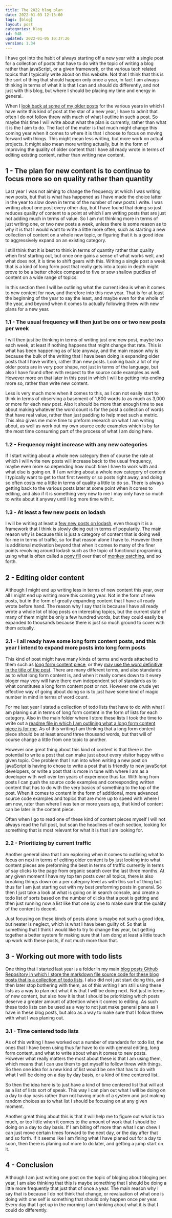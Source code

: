 ```yaml
---
title: The 2022 blog plan
date: 2022-01-03 12:13:00
tags: [blog]
layout: post
categories: blog
id: 948
updated: 2022-01-05 10:37:26
version: 1.34
---
```


I have got into the habit of always starting off a new year with a single post for a collection of posts that have to do with the topic of writing a blog rather than javaScript, or a given framework, or the various tech related topics that I typically write about on this website. Not that I think that this is the sort of thing that should happen only once a year, in fact I am always thinking in terms of what it is that I can and should do differently, and not just with this blog, but where I should be placing my time and energy in general.

When I [look back at some of my older posts](/categories/blog/) for the various years in which I have write this kind of post at the star of a new year, I have to admit that often I do not follow threw with much of what I outline in such a post. So maybe this time I will write about what the plan is currently, rather than what it is the I aim to do. The fact of the mater is that much might change this coming year when it comes to where it is that I choose to focus on moving forward with things. This might mean less writing, but more work on actual projects. It might also mean more writing actually, but in the form of improving the quality of older content that I have all ready wrote in terms of editing existing content, rather than writing new content.

<!-- more -->


## 1 - The plan for new content is to continue to focus more so on quality rather than quantity

Last year I was not aiming to change the frequency at which I was writing new posts, but that is what has happened as I have made the choice latter in the year to slow down in terms of the number of new posts I write. I was writing about one post every other day, but I have found that doing so just reduces quality of content to a point at which I am writing posts that are just not adding much in terms of value. So I am not thinking more in terms of just writing one, or two new posts a week, unless there is some reason as to why it is that I would want to write a little more often, such as starting a new collection of content on a whole new topic, or figuring that it is a good idea to aggressively expand on an existing category.

I still think that it is best to think in terms of quantity rather than quality when first starting out, but once one gains a sense of what works well, and what does not, it is time to shift gears with this. Writing a single post a week that is a kind of long form post that really gets into a topic in depth might prove to be a better choice compared to five or sow shallow puddles of content on a wide range of topics.

In this section then I will be outlining what the current idea is when it comes to new content for now, and therefore into this new year. That is for at least the beginning of the year to say the least, and maybe even for the whole of the year, and beyond when it comes to actually following threw with new plans for a new year.

### 1.1 - The usual frequency will then just be one or two new posts per week

I will then just be thinking in terms of writing just one new post, maybe two each week, at least if nothing happens that might change that rate. This is what has been happening as of late anyway, and the main reason why is because the bulk of the writing that I have been doing is expanding older posts that I have written, rather than new posts. Looking back a lot of my older posts are in very poor shape, not just in terms of the language, but also I have found often with respect to the source code examples as well. However more on that later in this post in which I will be getting into ending more so, rather than write new content.

Less is very much more when it comes to this, as I can not easily start to think in terms of observing a basement of 1,800 words  to as much as 3,000 or more for each new post. Also it should be more than enough time to see about making whatever the word count is for the post a collection of words that have real value, rather than just padding to help meet such a metric. This also gives me more time to preform research on what I am writing about, as well as work out my own source code examples which is by far the most time consuming part of the process of what I am doing here.

### 1.2 - Frequency might increase with any new categories

If I start writing about a whole new category then of course the rate at which I will write new posts will increase back to the usual frequency, maybe even more so depending how much time I have to work with and what else is going on. If I am writing about a whole new category of content I typically want to get to that first twenty or so posts right away, and doing so often costs me a little in terms of quality a little to do so. There is always getting back to the various posts later at some point when it comes to editing, and also if it is something very new to me I may only have so much to write about it anyway until I log more time with it.

### 1.3 - At least a few new posts on lodash

I will be writing at least a [few new posts on lodash](/2019/02/15/lodash/), even though it is a framework that I think is slowly dieing out in terms of popularity. The main reason why is because this is just a category of content that is doing well for me in terms of traffic, so for that reason alone I have to. However there is additional motivation beyond that when it comes to many of the finer points revolving around lodash such as the topic of functional programing, using what is often called a [pony fill](https://github.com/sindresorhus/ponyfill) over that of [monkey patching](https://developer.mozilla.org/en-US/docs/Glossary/Polyfill), and so forth.

## 2 - Editing older content

Although I might end up writing less in terms of new content this year, over all I might end up writing more this coming year. Not in the form of new posts, but in the form of greatly expanding content that I have all ready wrote before hand. The reason why I say that is because I have all ready wrote a whole lot of blog posts on interesting topics, but the current state of many of them might be only a few hundred words, but they could easily be expanded to thousands because there is just so much ground to cover with them actually.

### 2.1 - I all ready have some long form content posts, and this year I intend to expand more posts into long form posts

This kind of post might have many kinds of terms and words attached to them such as [long form content piece](https://www.wordstream.com/blog/ws/2014/05/05/longform-content), or they [may use the word definitive in the title of the post](https://beabetterblogger.com/how-to-write-a-blog-post/). There are many different terms, and also standards as to what long form content is, and when it really comes down to it every bloger may very will have there own independent set of standards as to what constitutes a long form content post or not. However one crude yet effective way of going about doing so is to just have some kind of magic number in mind in terms of word count.

For me last year I stated a collection of todo lists that have to do with what I am planing out in terms of long form content in the form of lists for each category. Also in the main folder where I store these lists I took the time to write out a [readme file in which I am outlining what a long form content piece is for me](https://github.com/dustinpfister/blog_posts/tree/master/todo/edit-long-form). As of this writing I am thinking that a long form content piece should be at least around three thousand words, but that will of course change a little from one topic to another.

However one great thing about this kind of content is that there is the potential to write a post that can make just about every visitor happy with a given topic. One problem that I run into when writing a new post on javaScript is having to chose to write a post that is friendly to new javaScript developers, or write a post that is more in tune with where I am as a developer with well over ten years of experience thus far. With long from posts I can push the source code examples and corresponding written content that has to do with the very basics of something to the top of the post. When it comes to content in the form of additional, more advanced source code examples and topics that are more up to speed with where I am now, rater than where I was ten or more years ago, that kind of content can be later in the content piece.

Often when I go to read one of these kind of content pieces myself I will not always read the full post, but scan the headlines of each section, looking for something that is most relevant for what it is that I am looking for.

### 2.2 - Prioritizing by current traffic

Another general idea that I am exploring when it comes to outlining what to focus on next in terms of editing older content is by just looking into what content pieces are preforming the best in terms of traffic currently in terms of say clicks to the page from organic search over the last three months. At any given moment I have my top ten posts over all topics, there is also breaking things down on a per category level as with this sort of thing but thus far I am just starting out with my best preforming posts in general. So then I just take a look at what is going on in search console, and create a todo list of sorts based on the number of clicks that a post is getting and then just running now a list like that one by one to make sure that the quality of the content is decent. 

Just focusing on these kinds of posts alone is maybe not such a good idea, but neater is neglect, which is what I have been guilty of. So that is something that I think I would like to try to change this year, but getting together a better system fir making sure that I am dong at least a little touch up work with these posts, if not much more than that.

## 3 - Working out more with todo lists

One thing that I started last year is a folder in my main [blog posts Github Repository in which I store the markdown file source code for these blog posts that is a collection of todo lists](https://github.com/dustinpfister/blog_posts/tree/master/todo). I also did not just start doing this, and then later stop bothering with them, as of this writing I am still using these lists as a way to plan out what it is that I will be doing next. Not just in terms of new content, but also how it is that I should be prioritizing which posts deserve a greater amount of attention when it comes to editing. As such these todo lists can be used as a way to not just make general plans as I have in these blog posts, but also as a way to make sure that I follow threw with what I was planing out.

### 3.1 - Time centered todo lists

As of this writing I have worked out a number of standards for todo list, the ones that I have been using thus far have to do with general editing, long form content, and what to write about when it comes to new posts. However what really matters the most about these is that I am using them, which means that I can use them to get myself to follow threw with things. So then one idea for a new kind of list would be one that has to do with what I will be doing on a day by day basis, or a kind of time centered list.

So then the idea here is to just have a kind of time centered list that will act as a list of lists sort of speak. This way I can plan out what I will be doing on a day to day basis rather than not having much of a system and just making random choices as to what list I should be focusing on at any given moment.

Another great thing about this is that it will help me to figure out what is too much, or too little when it comes to the amount of work that I should be doing on a day to day basis. If I am biting off more than what I can chew I can just move certain times forward to the next day, or the day after that and so forth. If it seems like I am fining what I have planed out for a day to soon, then there is planing out more to do later, and getting a jump start on it.

## 4 - Conclusion

Although I am just writing one post on the topic of bloging about bloging per year, I am also thinking that this is maybe something that I should be doing a little more frequently that just that of once a year. The main reason why I say that is because I do not think that change, or revaluation of what one is doing with one self is something that should only happen once per year. Every day that I get up in the morning I am thinking about what it is that I could do differently.

